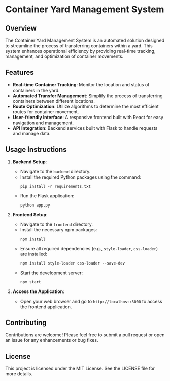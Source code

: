 # Container Yard Management System

## Overview

The Container Yard Management System is an automated solution designed to streamline the process of transferring containers within a yard. This system enhances operational efficiency by providing real-time tracking, management, and optimization of container movements.

## Features

- **Real-time Container Tracking**: Monitor the location and status of containers in the yard.
- **Automated Transfer Management**: Simplify the process of transferring containers between different locations.
- **Route Optimization**: Utilize algorithms to determine the most efficient routes for container movement.
- **User-friendly Interface**: A responsive frontend built with React for easy navigation and management.
- **API Integration**: Backend services built with Flask to handle requests and manage data.

## Usage Instructions

1. **Backend Setup**:

   - Navigate to the `backend` directory.
   - Install the required Python packages using the command:
     ```
     pip install -r requirements.txt
     ```
   - Run the Flask application:
     ```
     python app.py
     ```

2. **Frontend Setup**:

   - Navigate to the `frontend` directory.
   - Install the necessary npm packages:
     ```
     npm install
     ```
   - Ensure all required dependencies (e.g., `style-loader`, `css-loader`) are installed:
     ```
     npm install style-loader css-loader --save-dev
     ```
   - Start the development server:
     ```
     npm start
     ```

3. **Access the Application**:
   - Open your web browser and go to `http://localhost:3000` to access the frontend application.

## Contributing

Contributions are welcome! Please feel free to submit a pull request or open an issue for any enhancements or bug fixes.

## License

This project is licensed under the MIT License. See the LICENSE file for more details.
